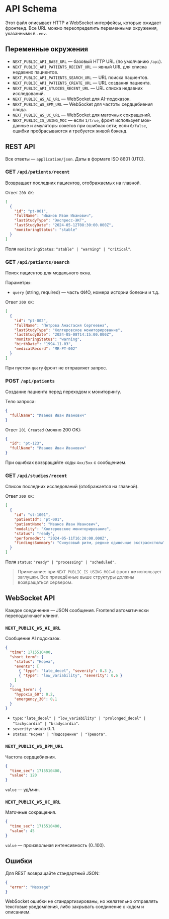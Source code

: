 # API Schema

Этот файл описывает HTTP и WebSocket интерфейсы, которые ожидает фронтенд.
Все URL можно переопределить переменными окружения, указанными в `.env`.

## Переменные окружения

- `NEXT_PUBLIC_API_BASE_URL` — базовый HTTP URL (по умолчанию `/api`).
- `NEXT_PUBLIC_API_PATIENTS_RECENT_URL` — явный URL для списка недавних пациентов.
- `NEXT_PUBLIC_API_PATIENTS_SEARCH_URL` — URL поиска пациентов.
- `NEXT_PUBLIC_API_PATIENTS_CREATE_URL` — URL создания пациента.
- `NEXT_PUBLIC_API_STUDIES_RECENT_URL` — URL списка недавних исследований.
- `NEXT_PUBLIC_WS_AI_URL` — WebSocket для AI-подсказок.
- `NEXT_PUBLIC_WS_BPM_URL` — WebSocket для частоты сердцебиения плода.
- `NEXT_PUBLIC_WS_UC_URL` — WebSocket для маточных сокращений.
- `NEXT_PUBLIC_IS_USING_MOC` — если `1/true`, фронт использует мок-данные и эмуляторы сокетов при ошибках сети; если `0/false`, ошибки пробрасываются и требуется живой бэкенд.

## REST API

Все ответы — `application/json`. Даты в формате ISO 8601 (UTC).

### GET `/api/patients/recent`
Возвращает последних пациентов, отображаемых на главной.

Ответ `200 OK`:
```json
[
  {
    "id": "pt-001",
    "fullName": "Иванов Иван Иванович",
    "lastStudyType": "Экспресс-ЭКГ",
    "lastStudyDate": "2024-05-12T08:30:00.000Z",
    "monitoringStatus": "stable"
  }
]
```

Поля `monitoringStatus`: `"stable" | "warning" | "critical"`.

### GET `/api/patients/search`
Поиск пациентов для модального окна.

Параметры:
- `query` (string, required) — часть ФИО, номера истории болезни и т.д.

Ответ `200 OK`:
```json
[
  {
    "id": "pt-002",
    "fullName": "Петрова Анастасия Сергеевна",
    "lastStudyType": "Холтеровское мониторирование",
    "lastStudyDate": "2024-05-08T14:15:00.000Z",
    "monitoringStatus": "warning",
    "birthDate": "1994-11-03",
    "medicalRecord": "MR-PT-002"
  }
]
```

При пустом `query` фронт не отправляет запрос.

### POST `/api/patients`
Создание пациента перед переходом к мониторингу.

Тело запроса:
```json
{
  "fullName": "Иванов Иван Иванович"
}
```

Ответ `201 Created` (можно 200 OK):
```json
{
  "id": "pt-123",
  "fullName": "Иванов Иван Иванович"
}
```

При ошибках возвращайте коды `4xx/5xx` с сообщением.

### GET `/api/studies/recent`
Список последних исследований (отображается на главной).

Ответ `200 OK`:
```json
[
  {
    "id": "st-1001",
    "patientId": "pt-001",
    "patientName": "Иванов Иван Иванович",
    "modality": "Холтеровское мониторирование",
    "status": "ready",
    "performedAt": "2024-05-11T16:20:00.000Z",
    "findingsSummary": "Синусовый ритм, редкие одиночные экстрасистолы"
  }
]
```

Поля `status`: `"ready" | "processing" | "scheduled"`.

> Примечание: при `NEXT_PUBLIC_IS_USING_MOC=0` фронт **не** использует заглушки. Все приведённые выше структуры должны возвращаться сервером.

## WebSocket API

Каждое соединение — JSON сообщения. Frontend автоматически переподключает клиент.

### `NEXT_PUBLIC_WS_AI_URL`
Сообщение AI подсказок.
```json
{
  "time": 1715510400,
  "short_term": {
    "status": "Норма",
    "events": [
      { "type": "late_decel", "severity": 0.3 },
      { "type": "low_variability", "severity": 0.6 }
    ]
  },
  "long_term": {
    "hypoxia_60": 0.2,
    "emergency_30": 0.1
  }
}
```
- `type`: `"late_decel" | "low_variability" | "prolonged_decel" | "tachycardia" | "bradycardia"`.
- `severity`: число 0..1.
- `status`: `"Норма" | "Подозрение" | "Тревога"`.

### `NEXT_PUBLIC_WS_BPM_URL`
Частота сердцебиения.
```json
{
  "time_sec": 1715510400,
  "value": 120
}
```
`value` — уд/мин.

### `NEXT_PUBLIC_WS_UC_URL`
Маточные сокращения.
```json
{
  "time_sec": 1715510400,
  "value": 45
}
```
`value` — произвольная интенсивность (0..100).

## Ошибки

Для REST возвращайте стандартный JSON:
```json
{
  "error": "Message"
}
```

WebSocket ошибки не стандартизированы, но желательно отправлять текстовые уведомления, либо закрывать соединение с кодом и описанием.
